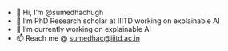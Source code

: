 - 👋 Hi, I’m @sumedhachugh
- 👀 I’m PhD Research scholar at IIITD working on explainable AI
- 🌱 I’m currently working on explainable AI
- 📫 Reach me @ sumedhac@iiitd.ac.in
